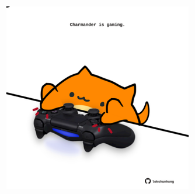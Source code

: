 <!-- built at 01/10/2022, 23:01:08 UTC -->
<p align="center">
  <img width="500" height="500" src="./ReadmeImage.svg">
</p>
